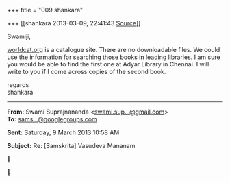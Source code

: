 +++
title = "009 shankara"

+++
[[shankara	2013-03-09, 22:41:43 [Source](https://groups.google.com/g/samskrita/c/Dk3jfOV6y_E)]]



Swamiji,  
  
[worldcat.org](http://worldcat.org) is a catalogue site. There are no downloadable files. We could use the information for searching those books in leading libraries. I am sure you would be able to find the first one at Adyar Library in Chennai. I will write to you if I come across copies of the second book.  



regards  
shankara  

------------------------------------------------------------------------

**From:** Swami Suprajnananda \<[swami.sup...@gmail.com]()\>  
**To:** [sams...@googlegroups.com]()  

**Sent:** Saturday, 9 March 2013 10:58 AM

  
**Subject:** Re: \[Samskrita\] Vasudeva Mananam  





